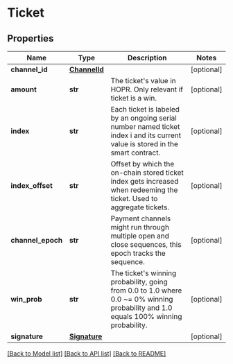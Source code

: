 # Ticket

## Properties
Name | Type | Description | Notes
------------ | ------------- | ------------- | -------------
**channel_id** | [**ChannelId**](ChannelId.md) |  | [optional] 
**amount** | **str** | The ticket&#x27;s value in HOPR. Only relevant if ticket is a win. | [optional] 
**index** | **str** | Each ticket is labeled by an ongoing serial number named ticket index i and its current value is stored in the smart contract. | [optional] 
**index_offset** | **str** | Offset by which the on-chain stored ticket index gets increased when redeeming the ticket. Used to aggregate tickets. | [optional] 
**channel_epoch** | **str** | Payment channels might run through multiple open and close sequences, this epoch tracks the sequence. | [optional] 
**win_prob** | **str** | The ticket&#x27;s winning probability, going from 0.0 to 1.0 where 0.0 ~&#x3D; 0% winning probability and 1.0 equals 100% winning probability. | [optional] 
**signature** | [**Signature**](Signature.md) |  | [optional] 

[[Back to Model list]](../README.md#documentation-for-models) [[Back to API list]](../README.md#documentation-for-api-endpoints) [[Back to README]](../README.md)


